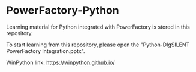 # PowerFactory-Python

Learning material for Python integrated with PowerFactory is stored in this repository.

To start learning from this repository, please open the "Python-DIgSILENT PowerFactory Integration.pptx".

WinPython link:
https://winpython.github.io/
